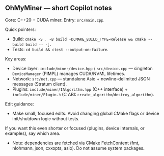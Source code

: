 ## OhMyMiner — short Copilot notes

Core: C++20 + CUDA miner. Entry: `src/main.cpp`.

Quick pointers:
- Build: `cmake -S . -B build -DCMAKE_BUILD_TYPE=Release && cmake --build build -- -j`.
- Tests: `cd build && ctest --output-on-failure`.

Key areas:
- Device layer: `include/miner/device.hpp` / `src/device.cpp` — singleton `DeviceManager` (PIMPL) manages CUDA/NVML lifetimes.
- Network: `src/net.cpp` — standalone Asio + newline-delimited JSON messages (Stratum client).
- Plugins: `include/miner/IAlgorithm.hpp` (C++ interface) + `include/miner/Plugin.h` (C ABI: `create_algorithm`/`destroy_algorithm`).

Edit guidance:
- Make small, focused edits. Avoid changing global CMake flags or device init/shutdown logic without tests.

If you want this even shorter or focused (plugins, device internals, or examples), say which area.
- Note: dependencies are fetched via CMake FetchContent (fmt, nlohmann_json, cxxopts, asio). Do not assume system packages.
